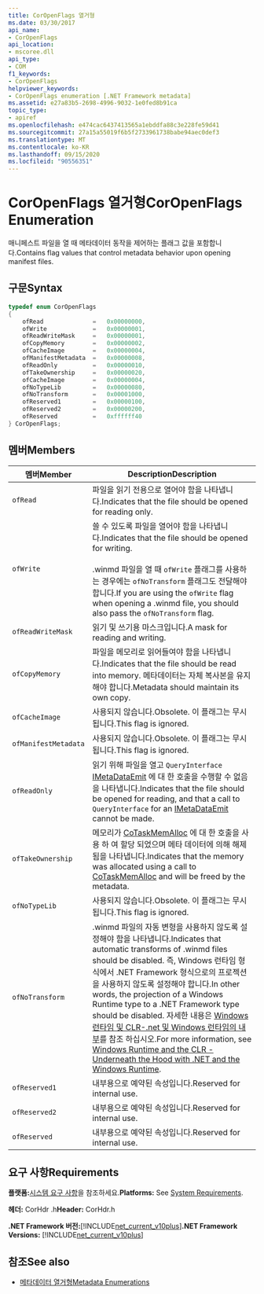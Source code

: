 ```yaml
---
title: CorOpenFlags 열거형
ms.date: 03/30/2017
api_name:
- CorOpenFlags
api_location:
- mscoree.dll
api_type:
- COM
f1_keywords:
- CorOpenFlags
helpviewer_keywords:
- CorOpenFlags enumeration [.NET Framework metadata]
ms.assetid: e27a83b5-2698-4996-9032-1e0fed8b91ca
topic_type:
- apiref
ms.openlocfilehash: e474cac6437413565a1ebddfa88c3e228fe59d41
ms.sourcegitcommit: 27a15a55019f6b5f2733961738babe94aec0def3
ms.translationtype: MT
ms.contentlocale: ko-KR
ms.lasthandoff: 09/15/2020
ms.locfileid: "90556351"
---
```

# <a name="coropenflags-enumeration"></a><span data-ttu-id="4d924-102">CorOpenFlags 열거형</span><span class="sxs-lookup"><span data-stu-id="4d924-102">CorOpenFlags Enumeration</span></span>
<span data-ttu-id="4d924-103">매니페스트 파일을 열 때 메타데이터 동작을 제어하는 플래그 값을 포함합니다.</span><span class="sxs-lookup"><span data-stu-id="4d924-103">Contains flag values that control metadata behavior upon opening manifest files.</span></span>  
  
## <a name="syntax"></a><span data-ttu-id="4d924-104">구문</span><span class="sxs-lookup"><span data-stu-id="4d924-104">Syntax</span></span>  
  
```cpp  
typedef enum CorOpenFlags  
{  
    ofRead              =   0x00000000,  
    ofWrite             =   0x00000001,  
    ofReadWriteMask     =   0x00000001,  
    ofCopyMemory        =   0x00000002,  
    ofCacheImage        =   0x00000004,  
    ofManifestMetadata  =   0x00000008,  
    ofReadOnly          =   0x00000010,  
    ofTakeOwnership     =   0x00000020,  
    ofCacheImage        =   0x00000004,  
    ofNoTypeLib         =   0x00000080,  
    ofNoTransform       =   0x00001000,  
    ofReserved1         =   0x00000100,  
    ofReserved2         =   0x00000200,  
    ofReserved          =   0xffffff40  
} CorOpenFlags;  
```  
  
## <a name="members"></a><span data-ttu-id="4d924-105">멤버</span><span class="sxs-lookup"><span data-stu-id="4d924-105">Members</span></span>  
  
|<span data-ttu-id="4d924-106">멤버</span><span class="sxs-lookup"><span data-stu-id="4d924-106">Member</span></span>|<span data-ttu-id="4d924-107">Description</span><span class="sxs-lookup"><span data-stu-id="4d924-107">Description</span></span>|  
|------------|-----------------|  
|`ofRead`|<span data-ttu-id="4d924-108">파일을 읽기 전용으로 열어야 함을 나타냅니다.</span><span class="sxs-lookup"><span data-stu-id="4d924-108">Indicates that the file should be opened for reading only.</span></span>|  
|`ofWrite`|<span data-ttu-id="4d924-109">쓸 수 있도록 파일을 열어야 함을 나타냅니다.</span><span class="sxs-lookup"><span data-stu-id="4d924-109">Indicates that the file should be opened for writing.</span></span><br /><br /> <span data-ttu-id="4d924-110">.winmd 파일을 열 때 `ofWrite` 플래그를 사용하는 경우에는 `ofNoTransform` 플래그도 전달해야 합니다.</span><span class="sxs-lookup"><span data-stu-id="4d924-110">If you are using the `ofWrite` flag when opening a .winmd file, you should also pass the `ofNoTransform` flag.</span></span>|  
|`ofReadWriteMask`|<span data-ttu-id="4d924-111">읽기 및 쓰기용 마스크입니다.</span><span class="sxs-lookup"><span data-stu-id="4d924-111">A mask for reading and writing.</span></span>|  
|`ofCopyMemory`|<span data-ttu-id="4d924-112">파일을 메모리로 읽어들여야 함을 나타냅니다.</span><span class="sxs-lookup"><span data-stu-id="4d924-112">Indicates that the file should be read into memory.</span></span> <span data-ttu-id="4d924-113">메타데이터는 자체 복사본을 유지해야 합니다.</span><span class="sxs-lookup"><span data-stu-id="4d924-113">Metadata should maintain its own copy.</span></span>|  
|`ofCacheImage`|<span data-ttu-id="4d924-114">사용되지 않습니다.</span><span class="sxs-lookup"><span data-stu-id="4d924-114">Obsolete.</span></span> <span data-ttu-id="4d924-115">이 플래그는 무시됩니다.</span><span class="sxs-lookup"><span data-stu-id="4d924-115">This flag is ignored.</span></span>|  
|`ofManifestMetadata`|<span data-ttu-id="4d924-116">사용되지 않습니다.</span><span class="sxs-lookup"><span data-stu-id="4d924-116">Obsolete.</span></span> <span data-ttu-id="4d924-117">이 플래그는 무시됩니다.</span><span class="sxs-lookup"><span data-stu-id="4d924-117">This flag is ignored.</span></span>|  
|`ofReadOnly`|<span data-ttu-id="4d924-118">읽기 위해 파일을 열고 `QueryInterface` [IMetaDataEmit](imetadataemit-interface.md) 에 대 한 호출을 수행할 수 없음을 나타냅니다.</span><span class="sxs-lookup"><span data-stu-id="4d924-118">Indicates that the file should be opened for reading, and that a call to `QueryInterface` for an [IMetaDataEmit](imetadataemit-interface.md) cannot be made.</span></span>|  
|`ofTakeOwnership`|<span data-ttu-id="4d924-119">메모리가 [CoTaskMemAlloc](/windows/desktop/api/combaseapi/nf-combaseapi-cotaskmemalloc) 에 대 한 호출을 사용 하 여 할당 되었으며 메타 데이터에 의해 해제 됨을 나타냅니다.</span><span class="sxs-lookup"><span data-stu-id="4d924-119">Indicates that the memory was allocated using a call to [CoTaskMemAlloc](/windows/desktop/api/combaseapi/nf-combaseapi-cotaskmemalloc) and will be freed by the metadata.</span></span>|  
|`ofNoTypeLib`|<span data-ttu-id="4d924-120">사용되지 않습니다.</span><span class="sxs-lookup"><span data-stu-id="4d924-120">Obsolete.</span></span> <span data-ttu-id="4d924-121">이 플래그는 무시됩니다.</span><span class="sxs-lookup"><span data-stu-id="4d924-121">This flag is ignored.</span></span>|  
|`ofNoTransform`|<span data-ttu-id="4d924-122">.winmd 파일의 자동 변형을 사용하지 않도록 설정해야 함을 나타냅니다.</span><span class="sxs-lookup"><span data-stu-id="4d924-122">Indicates that automatic transforms of .winmd files should be disabled.</span></span> <span data-ttu-id="4d924-123">즉, Windows 런타임 형식에서 .NET Framework 형식으로의 프로젝션을 사용하지 않도록 설정해야 합니다.</span><span class="sxs-lookup"><span data-stu-id="4d924-123">In other words, the projection of a Windows Runtime type to a .NET Framework type should be disabled.</span></span> <span data-ttu-id="4d924-124">자세한 내용은 [Windows 런타임 및 CLR-.net 및 Windows 런타임의 내부](/archive/msdn-magazine/2012/windows-8-special-issue/windows-runtime-and-the-clr-underneath-the-hood-with-net-and-the-windows-runtime)를 참조 하십시오.</span><span class="sxs-lookup"><span data-stu-id="4d924-124">For more information, see [Windows Runtime and the CLR - Underneath the Hood with .NET and the Windows Runtime](/archive/msdn-magazine/2012/windows-8-special-issue/windows-runtime-and-the-clr-underneath-the-hood-with-net-and-the-windows-runtime).</span></span>|  
|`ofReserved1`|<span data-ttu-id="4d924-125">내부용으로 예약된 속성입니다.</span><span class="sxs-lookup"><span data-stu-id="4d924-125">Reserved for internal use.</span></span>|  
|`ofReserved2`|<span data-ttu-id="4d924-126">내부용으로 예약된 속성입니다.</span><span class="sxs-lookup"><span data-stu-id="4d924-126">Reserved for internal use.</span></span>|  
|`ofReserved`|<span data-ttu-id="4d924-127">내부용으로 예약된 속성입니다.</span><span class="sxs-lookup"><span data-stu-id="4d924-127">Reserved for internal use.</span></span>|  
  
## <a name="requirements"></a><span data-ttu-id="4d924-128">요구 사항</span><span class="sxs-lookup"><span data-stu-id="4d924-128">Requirements</span></span>  
 <span data-ttu-id="4d924-129">**플랫폼:**[시스템 요구 사항](../../get-started/system-requirements.md)을 참조하세요.</span><span class="sxs-lookup"><span data-stu-id="4d924-129">**Platforms:** See [System Requirements](../../get-started/system-requirements.md).</span></span>  
  
 <span data-ttu-id="4d924-130">**헤더:** CorHdr .h</span><span class="sxs-lookup"><span data-stu-id="4d924-130">**Header:** CorHdr.h</span></span>  
  
 <span data-ttu-id="4d924-131">**.NET Framework 버전:**[!INCLUDE[net_current_v10plus](../../../../includes/net-current-v10plus-md.md)]</span><span class="sxs-lookup"><span data-stu-id="4d924-131">**.NET Framework Versions:** [!INCLUDE[net_current_v10plus](../../../../includes/net-current-v10plus-md.md)]</span></span>  
  
## <a name="see-also"></a><span data-ttu-id="4d924-132">참조</span><span class="sxs-lookup"><span data-stu-id="4d924-132">See also</span></span>

- [<span data-ttu-id="4d924-133">메타데이터 열거형</span><span class="sxs-lookup"><span data-stu-id="4d924-133">Metadata Enumerations</span></span>](metadata-enumerations.md)
